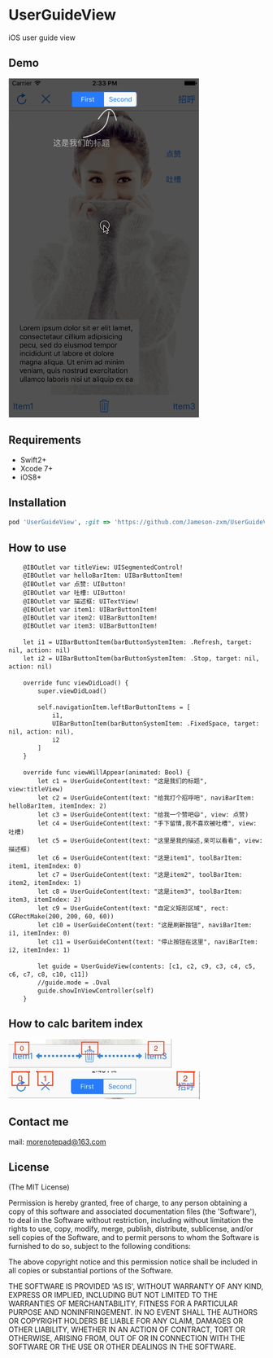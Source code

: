 # UserGuideView
iOS user guide view

## Demo
<img src="https://github.com/Jameson-zxm/UserGuideView/blob/master/demo.gif" />

## Requirements
* Swift2+
* Xcode 7+
* iOS8+

## Installation

```ruby
pod 'UserGuideView', :git => 'https://github.com/Jameson-zxm/UserGuideView.git'
```
## How to use
```
    @IBOutlet var titleView: UISegmentedControl!
    @IBOutlet var helloBarItem: UIBarButtonItem!
    @IBOutlet var 点赞: UIButton!
    @IBOutlet var 吐槽: UIButton!
    @IBOutlet var 描述框: UITextView!
    @IBOutlet var item1: UIBarButtonItem!
    @IBOutlet var item2: UIBarButtonItem!
    @IBOutlet var item3: UIBarButtonItem!
    
    let i1 = UIBarButtonItem(barButtonSystemItem: .Refresh, target: nil, action: nil)
    let i2 = UIBarButtonItem(barButtonSystemItem: .Stop, target: nil, action: nil)

    override func viewDidLoad() {
        super.viewDidLoad()
        
        self.navigationItem.leftBarButtonItems = [
            i1,
            UIBarButtonItem(barButtonSystemItem: .FixedSpace, target: nil, action: nil),
            i2
        ]
    }

    override func viewWillAppear(animated: Bool) {
        let c1 = UserGuideContent(text: "这是我们的标题", view:titleView)
        let c2 = UserGuideContent(text: "给我打个招呼吧", naviBarItem: helloBarItem, itemIndex: 2)
        let c3 = UserGuideContent(text: "给我一个赞吧😄", view: 点赞)
        let c4 = UserGuideContent(text: "手下留情,我不喜欢被吐槽", view: 吐槽)
        let c5 = UserGuideContent(text: "这里是我的描述,亲可以看看", view: 描述框)
        let c6 = UserGuideContent(text: "这是item1", toolBarItem: item1, itemIndex: 0)
        let c7 = UserGuideContent(text: "这是item2", toolBarItem: item2, itemIndex: 1)
        let c8 = UserGuideContent(text: "这是item3", toolBarItem: item3, itemIndex: 2)
        let c9 = UserGuideContent(text: "自定义矩形区域", rect: CGRectMake(200, 200, 60, 60))
        let c10 = UserGuideContent(text: "这是刷新按钮", naviBarItem: i1, itemIndex: 0)
        let c11 = UserGuideContent(text: "停止按钮在这里", naviBarItem: i2, itemIndex: 1)
        
        let guide = UserGuideView(contents: [c1, c2, c9, c3, c4, c5, c6, c7, c8, c10, c11])
        //guide.mode = .Oval
        guide.showInViewController(self)
    }

```

## How to calc baritem index
<img src="https://github.com/Jameson-zxm/UserGuideView/blob/master/1.jpg" />

<img src="https://github.com/Jameson-zxm/UserGuideView/blob/master/2.jpg" />


## Contact me
mail: morenotepad@163.com

## License
(The MIT License)

Permission is hereby granted, free of charge, to any person obtaining a copy of this software and associated documentation files (the 'Software'), to deal in the Software without restriction, including without limitation the rights to use, copy, modify, merge, publish, distribute, sublicense, and/or sell copies of the Software, and to permit persons to whom the Software is furnished to do so, subject to the following conditions:

The above copyright notice and this permission notice shall be included in all copies or substantial portions of the Software.

THE SOFTWARE IS PROVIDED 'AS IS', WITHOUT WARRANTY OF ANY KIND, EXPRESS OR IMPLIED, INCLUDING BUT NOT LIMITED TO THE WARRANTIES OF MERCHANTABILITY, FITNESS FOR A PARTICULAR PURPOSE AND NONINFRINGEMENT. IN NO EVENT SHALL THE AUTHORS OR COPYRIGHT HOLDERS BE LIABLE FOR ANY CLAIM, DAMAGES OR OTHER LIABILITY, WHETHER IN AN ACTION OF CONTRACT, TORT OR OTHERWISE, ARISING FROM, OUT OF OR IN CONNECTION WITH THE SOFTWARE OR THE USE OR OTHER DEALINGS IN THE SOFTWARE.
